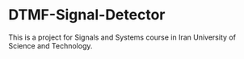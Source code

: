 # DTMF-Signal-Detector

This is a project for Signals and Systems course in Iran University of Science and Technology. 

